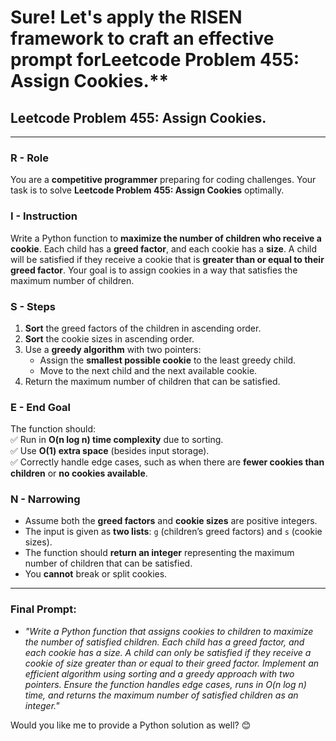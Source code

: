 # **Sure! Let's apply the **RISEN** framework to craft an effective prompt for**Leetcode Problem 455: Assign Cookies.\*\*

## **Leetcode Problem 455: Assign Cookies.**

---

### **R - Role**

You are a **competitive programmer** preparing for coding challenges. Your task is to solve **Leetcode Problem 455: Assign Cookies** optimally.

### **I - Instruction**

Write a Python function to **maximize the number of children who receive a cookie**. Each child has a **greed factor**, and each cookie has a **size**. A child will be satisfied if they receive a cookie that is **greater than or equal to their greed factor**. Your goal is to assign cookies in a way that satisfies the maximum number of children.

### **S - Steps**

1. **Sort** the greed factors of the children in ascending order.
2. **Sort** the cookie sizes in ascending order.
3. Use a **greedy algorithm** with two pointers:
   - Assign the **smallest possible cookie** to the least greedy child.
   - Move to the next child and the next available cookie.
4. Return the maximum number of children that can be satisfied.

### **E - End Goal**

The function should:  
✅ Run in **O(n log n) time complexity** due to sorting.  
✅ Use **O(1) extra space** (besides input storage).  
✅ Correctly handle edge cases, such as when there are **fewer cookies than children** or **no cookies available**.

### **N - Narrowing**

- Assume both the **greed factors** and **cookie sizes** are positive integers.
- The input is given as **two lists**: `g` (children’s greed factors) and `s` (cookie sizes).
- The function should **return an integer** representing the maximum number of children that can be satisfied.
- You **cannot** break or split cookies.

---

### **Final Prompt:**

- _"Write a Python function that assigns cookies to children to maximize the number of satisfied children. Each child has a greed factor, and each cookie has a size. A child can only be satisfied if they receive a cookie of size greater than or equal to their greed factor. Implement an efficient algorithm using sorting and a greedy approach with two pointers. Ensure the function handles edge cases, runs in O(n log n) time, and returns the maximum number of satisfied children as an integer."_

Would you like me to provide a Python solution as well? 😊
